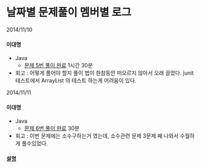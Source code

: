 날짜별 문제풀이 멤버별 로그
============

2014/11/10
 
#### 이대명
- Java
    - [문제 5번 풀이 완료](https://github.com/GpleLab/training/tree/prob-5-java-moka-a/project_euler/prob_5/java/moka-a)  1시간 30분
- 회고 : 어떻게 풀어야 할지 풀이 법이 한참동안 떠오르지 않아서 오래 끌었다.
		junit 테스트에서 ArrayList 의 테스트 하는게 어려움이 있다.

2014/11/11
 
#### 이대명
- Java
    - [문제 6번 풀이 완료](https://github.com/GpleLab/training/tree/prob-5-java-moka-a/project_euler/prob_6/java/moka-a) 30분
- 회고 : 이번 문제에는 소수구하는거 였는데, 소수관련 문제 3문제 째 나와서 수월하게 풀수있었다.

#### [설명](https://github.com/GpleLab/training/tree/master/project_euler/etc)
